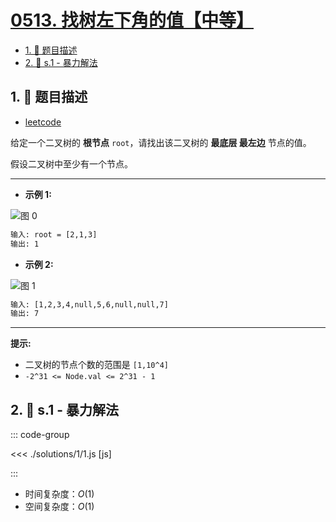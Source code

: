 # [0513. 找树左下角的值【中等】](https://github.com/tnotesjs/TNotes.leetcode/tree/main/notes/0513.%20%E6%89%BE%E6%A0%91%E5%B7%A6%E4%B8%8B%E8%A7%92%E7%9A%84%E5%80%BC%E3%80%90%E4%B8%AD%E7%AD%89%E3%80%91)

<!-- region:toc -->

- [1. 📝 题目描述](#1--题目描述)
- [2. 🎯 s.1 - 暴力解法](#2--s1---暴力解法)

<!-- endregion:toc -->

## 1. 📝 题目描述

- [leetcode](https://leetcode.cn/problems/find-bottom-left-tree-value/)

给定一个二叉树的 **根节点** `root`，请找出该二叉树的 **最底层 最左边** 节点的值。

假设二叉树中至少有一个节点。

---

- **示例 1:**

![图 0](https://cdn.jsdelivr.net/gh/tnotesjs/imgs@main/2025-09-12-16-32-34.png)

```txt
输入: root = [2,1,3]
输出: 1
```

- **示例 2:**

![图 1](https://cdn.jsdelivr.net/gh/tnotesjs/imgs@main/2025-09-12-16-32-39.png)

```txt
输入: [1,2,3,4,null,5,6,null,null,7]
输出: 7
```

---

**提示:**

- 二叉树的节点个数的范围是 `[1,10^4]`
- `-2^31 <= Node.val <= 2^31 - 1`

## 2. 🎯 s.1 - 暴力解法

::: code-group

<<< ./solutions/1/1.js [js]

:::

- 时间复杂度：$O(1)$
- 空间复杂度：$O(1)$

